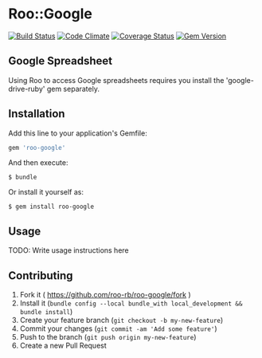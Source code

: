 # Roo::Google

[![Build Status](https://github.com/roo-rb/roo-google/actions/workflows/ruby.yml/badge.svg?branch=master)](https://github.com/roo-rb/roo-google/actions/workflows/ruby.yml?query=branch%3Amaster) [![Code Climate](https://img.shields.io/codeclimate/github/roo-rb/roo-google.svg?style=flat-square)](https://codeclimate.com/github/roo-rb/roo-google) [![Coverage Status](https://img.shields.io/coveralls/roo-rb/roo-google.svg?style=flat-square)](https://coveralls.io/r/roo-rb/roo-google) [![Gem Version](https://img.shields.io/gem/v/roo-google.svg?style=flat-square)](https://rubygems.org/gems/roo-google)

## Google Spreadsheet

Using Roo to access Google spreadsheets requires you install the 'google-drive-ruby' gem separately.

## Installation

Add this line to your application's Gemfile:

```ruby
gem 'roo-google'
```

And then execute:

    $ bundle

Or install it yourself as:

    $ gem install roo-google

## Usage

TODO: Write usage instructions here

## Contributing

1. Fork it ( https://github.com/roo-rb/roo-google/fork )
2. Install it (`bundle config --local bundle_with local_development && bundle install`)
3. Create your feature branch (`git checkout -b my-new-feature`)
4. Commit your changes (`git commit -am 'Add some feature'`)
5. Push to the branch (`git push origin my-new-feature`)
6. Create a new Pull Request
